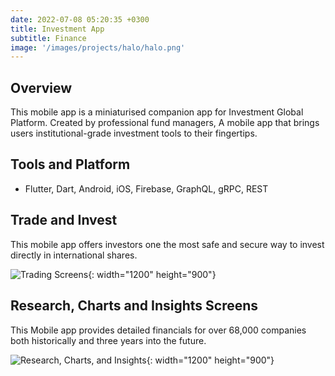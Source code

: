 ```yaml
---
date: 2022-07-08 05:20:35 +0300
title: Investment App
subtitle: Finance
image: '/images/projects/halo/halo.png'
---
```


## Overview

This mobile app is a miniaturised companion app for Investment Global Platform. Created by professional fund managers, A mobile app that brings users institutional-grade investment tools to their fingertips.

## Tools and Platform

- Flutter, Dart, Android, iOS, Firebase, GraphQL, gRPC, REST

## Trade and Invest

This mobile app offers investors one the most safe and secure way to invest directly in international shares.

![Trading Screens](/images/projects/halo/halo-trading.png){: width="1200" height="900"}

## Research, Charts and Insights Screens

This Mobile app provides detailed financials for over 68,000 companies both historically and three years into the future.

![Research, Charts, and Insights](/images/projects/halo/halo-research.png){: width="1200" height="900"}